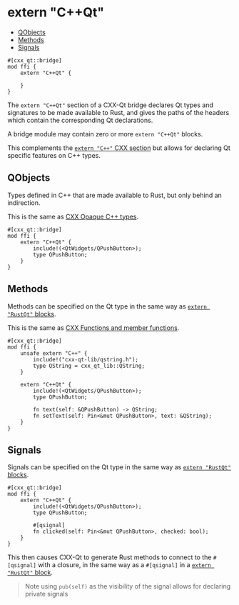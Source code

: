 <!--
SPDX-FileCopyrightText: 2023 Klarälvdalens Datakonsult AB, a KDAB Group company <info@kdab.com>
SPDX-FileContributor: Andrew Hayzen <andrew.hayzen@kdab.com>

SPDX-License-Identifier: MIT OR Apache-2.0
-->

# extern "C++Qt"

- [QObjects](#qobjects)
- [Methods](#methods)
- [Signals](#signals)

```rust,ignore,noplayground
#[cxx_qt::bridge]
mod ffi {
    extern "C++Qt" {

    }
}
```

The `extern "C++Qt"` section of a CXX-Qt bridge declares Qt types and signatures to be made available to Rust,
and gives the paths of the headers which contain the corresponding Qt declarations.

A bridge module may contain zero or more `extern "C++Qt"` blocks.

This complements the [`extern "C++"` CXX section](https://cxx.rs/extern-c++.html)
but allows for declaring Qt specific features on C++ types.

## QObjects

Types defined in C++ that are made available to Rust, but only behind an indirection.

This is the same as [CXX Opaque C++ types](https://cxx.rs/extern-c++.html#opaque-c-types).

```rust,ignore,noplayground
#[cxx_qt::bridge]
mod ffi {
    extern "C++Qt" {
        include!(<QtWidgets/QPushButton>);
        type QPushButton;
    }
}
```

<!--
TODO: use a real example from qml_features once closure support lands
-->

## Methods

Methods can be specified on the Qt type in the same way as [`extern "RustQt"` blocks](./extern_rustqt.md#methods).

This is the same as [CXX Functions and member functions](https://cxx.rs/extern-c++.html#functions-and-member-functions).

```rust,ignore,noplayground
#[cxx_qt::bridge]
mod ffi {
    unsafe extern "C++" {
        include!("cxx-qt-lib/qstring.h");
        type QString = cxx_qt_lib::QString;
    }

    extern "C++Qt" {
        include!(<QtWidgets/QPushButton>);
        type QPushButton;

        fn text(self: &QPushButton) -> QString;
        fn setText(self: Pin<&mut QPushButton>, text: &QString);
    }
}
```

<!--
TODO: use a real example from qml_features once closure support lands
-->

## Signals

Signals can be specified on the Qt type in the same way as [`extern "RustQt"` blocks](./extern_rustqt.md#signals).

```rust,ignore,noplayground
#[cxx_qt::bridge]
mod ffi {
    extern "C++Qt" {
        include!(<QtWidgets/QPushButton>);
        type QPushButton;

        #[qsignal]
        fn clicked(self: Pin<&mut QPushButton>, checked: bool);
    }
}
```

This then causes CXX-Qt to generate Rust methods to connect to the `#[qsignal]` with a closure,
in the same way as a `#[qsignal]` in a [`extern "RustQt"` block](./extern_rustqt.md#signals).

> Note using `pub(self)` as the visibility of the signal
> allows for declaring private signals

<!--
TODO: use a real example from qml_features once closure support lands
-->
